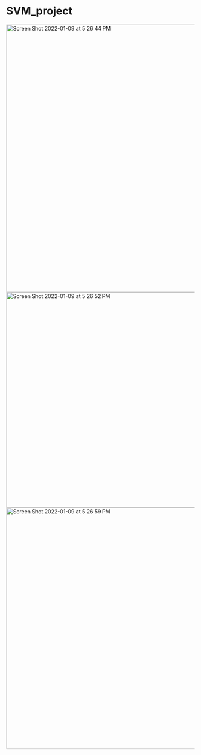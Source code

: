 # SVM_project

<img width="716" alt="Screen Shot 2022-01-09 at 5 26 44 PM" src="https://user-images.githubusercontent.com/80930161/148709397-887c978c-0e70-425a-80e2-9e568b981229.png">
<img width="576" alt="Screen Shot 2022-01-09 at 5 26 52 PM" src="https://user-images.githubusercontent.com/80930161/148709401-c8e45ec2-8e7a-400f-90b5-40d8e37cebab.png">
<img width="646" alt="Screen Shot 2022-01-09 at 5 26 59 PM" src="https://user-images.githubusercontent.com/80930161/148709408-b57a2a78-38a0-4651-889c-0d84e9c8c293.png">
